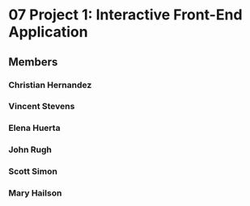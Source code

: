# 07 Project 1: Interactive Front-End Application

## Members
### Christian Hernandez
### Vincent Stevens
### Elena Huerta
### John Rugh
### Scott Simon
### Mary Hailson
